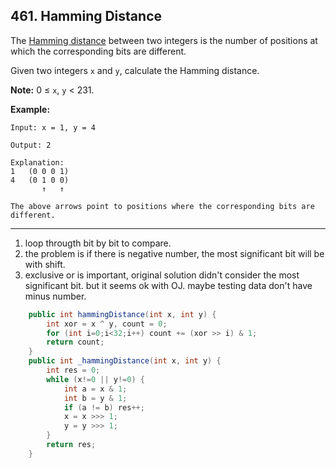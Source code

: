 ## 461. Hamming Distance

The [Hamming distance](https://en.wikipedia.org/wiki/Hamming_distance) between two integers is the number of positions at which the corresponding bits are different.

Given two integers `x` and `y`, calculate the Hamming distance.

**Note:**
0 ≤ `x`, `y` < 231.

**Example:**

```
Input: x = 1, y = 4

Output: 2

Explanation:
1   (0 0 0 1)
4   (0 1 0 0)
       ↑   ↑

The above arrows point to positions where the corresponding bits are different.
```

----

1. loop througth bit by bit to compare.
2. the problem is if there is negative number, the most significant bit will be with shift.
3. exclusive or is important, original solution didn't consider the most significant bit. but it seems ok with OJ. maybe testing data don't have minus number.

```java
    public int hammingDistance(int x, int y) {
        int xor = x ^ y, count = 0;
        for (int i=0;i<32;i++) count += (xor >> i) & 1;
        return count;
    }
    public int _hammingDistance(int x, int y) {
        int res = 0;
        while (x!=0 || y!=0) {
            int a = x & 1;
            int b = y & 1;
            if (a != b) res++;
            x = x >>> 1;
            y = y >>> 1;
        }
        return res;
    }
```

